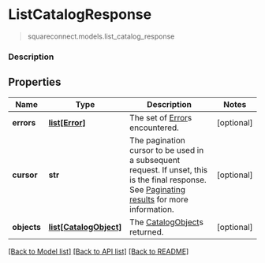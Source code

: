 # ListCatalogResponse
> squareconnect.models.list_catalog_response

### Description



## Properties
Name | Type | Description | Notes
------------ | ------------- | ------------- | -------------
**errors** | [**list[Error]**](Error.md) | The set of [Error](#type-error)s encountered. | [optional]
**cursor** | **str** | The pagination cursor to be used in a subsequent request. If unset, this is the final response. See [Paginating results](#paginatingresults) for more information. | [optional]
**objects** | [**list[CatalogObject]**](CatalogObject.md) | The [CatalogObject](#type-catalogobject)s returned. | [optional]

[[Back to Model list]](../README.md#documentation-for-models) [[Back to API list]](../README.md#documentation-for-api-endpoints) [[Back to README]](../README.md)


